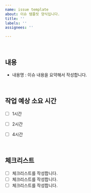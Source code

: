 ```yaml
---
name: issue template
about: 이슈 템플릿 양식입니다.
title: ''
labels: ''
assignees: ''

---
```


<br/>

## 내용
- 내용명 : 이슈 내용을 요약해서 작성합니다.

<br/>

## 작업 예상 소요 시간
- [ ] 1시간
- [ ] 2시간
- [ ] 4시간


<br/>

## 체크리스트

- [ ] 체크리스트를 작성합니다.
- [ ] 체크리스트를 작성합니다.
- [ ] 체크리스트를 작성합니다.
